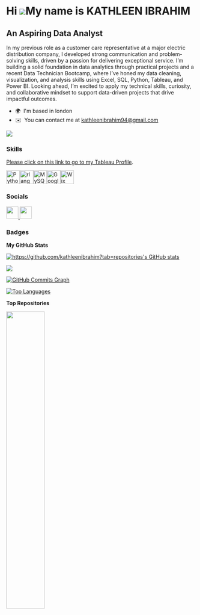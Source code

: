 Hi ![](https://user-images.githubusercontent.com/18350557/176309783-0785949b-9127-417c-8b55-ab5a4333674e.gif)My name is KATHLEEN IBRAHIM
========================================================================================================================================

An Aspiring Data Analyst
------------------------

In my previous role as a customer care representative at a major electric distribution company, I developed strong communication and problem-solving skills, driven by a passion for delivering exceptional service. I’m building a solid foundation in data analytics through practical projects and a recent Data Technician Bootcamp, where I’ve honed my data cleaning, visualization, and analysis skills using Excel, SQL, Python, Tableau, and Power BI. Looking ahead, I’m excited to apply my technical skills, curiosity, and collaborative mindset to support data-driven projects that drive impactful outcomes.

* 🌍  I'm based in london
* ✉️  You can contact me at [kathleenibrahim94@gmail.com](mailto:kathleenibrahim94@gmail.com)

<a href="https://www.github.com/https://github.com/kathleenibrahim?tab=repositories" target="_blank" rel="noreferrer"><img
src="https://img.shields.io/github/followers/https://github.com/kathleenibrahim?tab=repositories?logo=github&style=for-the-badge&color=0891b2&labelColor=1c1917" /></a>

### Skills
[Please click on this link to go to my Tableau Profile](https://public.tableau.com/app/profile/eleojo.kathleen.ibrahim).

<p align="left">
<a href="https://www.python.org/" target="_blank" rel="noreferrer"><img src="https://raw.githubusercontent.com/danielcranney/readme-generator/main/public/icons/skills/python-colored.svg" width="36" height="36" alt="Python" /></a><a href="https://www.r-project.org/" target="_blank" rel="noreferrer"><img src="https://raw.githubusercontent.com/danielcranney/readme-generator/main/public/icons/skills/rlang-colored.svg" width="36" height="36" alt="rlang" /></a><a href="https://www.mysql.com/" target="_blank" rel="noreferrer"><img src="https://raw.githubusercontent.com/danielcranney/readme-generator/main/public/icons/skills/mysql-colored.svg" width="36" height="36" alt="MySQL" /></a><a href="https://cloud.google.com/" target="_blank" rel="noreferrer"><img src="https://raw.githubusercontent.com/danielcranney/readme-generator/main/public/icons/skills/googlecloud-colored.svg" width="36" height="36" alt="Google Cloud" /></a><a href="https://wix.com" target="_blank" rel="noreferrer"><img src="https://raw.githubusercontent.com/danielcranney/readme-generator/main/public/icons/skills/wix-colored.svg" width="36" height="36" alt="Wix" /></a>
</p>


### Socials

<p align="left"> <a href="https://www.github.com/https://github.com/kathleenibrahim?tab=repositories" target="_blank" rel="noreferrer"> <picture> <source media="(prefers-color-scheme: dark)" srcset="https://raw.githubusercontent.com/danielcranney/readme-generator/main/public/icons/socials/github-dark.svg" /> <source media="(prefers-color-scheme: light)" srcset="https://raw.githubusercontent.com/danielcranney/readme-generator/main/public/icons/socials/github.svg" /> <img src="https://raw.githubusercontent.com/danielcranney/readme-generator/main/public/icons/socials/github.svg" width="32" height="32" /> </picture> </a> <a href="https://www.linkedin.com/in/https://www.linkedin.com/in/kathleen-ibrahim-5456a6328/" target="_blank" rel="noreferrer"> <picture> <source media="(prefers-color-scheme: dark)" srcset="https://raw.githubusercontent.com/danielcranney/readme-generator/main/public/icons/socials/linkedin-dark.svg" /> <source media="(prefers-color-scheme: light)" srcset="https://raw.githubusercontent.com/danielcranney/readme-generator/main/public/icons/socials/linkedin.svg" /> <img src="https://raw.githubusercontent.com/danielcranney/readme-generator/main/public/icons/socials/linkedin.svg" width="32" height="32" /> </picture> </a></p>

### Badges

<b>My GitHub Stats</b>

<a href="http://www.github.com/https://github.com/kathleenibrahim?tab=repositories"><img src="https://github-readme-stats.vercel.app/api?username=https://github.com/kathleenibrahim?tab=repositories&show_icons=true&hide=&count_private=true&title_color=0891b2&text_color=ffffff&icon_color=0891b2&bg_color=1c1917&hide_border=true&show_icons=true" alt="https://github.com/kathleenibrahim?tab=repositories's GitHub stats" /></a>

<a href="http://www.github.com/https://github.com/kathleenibrahim?tab=repositories"><img src="https://github-readme-streak-stats.herokuapp.com/?user=https://github.com/kathleenibrahim?tab=repositories&stroke=ffffff&background=1c1917&ring=0891b2&fire=0891b2&currStreakNum=ffffff&currStreakLabel=0891b2&sideNums=ffffff&sideLabels=ffffff&dates=ffffff&hide_border=true" /></a>

<a href="http://www.github.com/https://github.com/kathleenibrahim?tab=repositories"><img src="https://github-readme-activity-graph.cyclic.app/graph?username=https://github.com/kathleenibrahim?tab=repositories&bg_color=1c1917&color=ffffff&line=0891b2&point=ffffff&area_color=1c1917&area=true&hide_border=true&custom_title=GitHub%20Commits%20Graph" alt="GitHub Commits Graph" /></a>

<a href="https://github.com/https://github.com/kathleenibrahim?tab=repositories" align="left"><img src="https://github-readme-stats.vercel.app/api/top-langs/?username=https://github.com/kathleenibrahim?tab=repositories&langs_count=10&title_color=0891b2&text_color=ffffff&icon_color=0891b2&bg_color=1c1917&hide_border=true&locale=en&custom_title=Top%20%Languages" alt="Top Languages" /></a>

<b>Top Repositories</b>

<div width="100%" align="center"><a href="https://github.com/https://github.com/kathleenibrahim?tab=repositories/kathleen ibrahim" align="left"><img align="left" width="45%" src="https://github-readme-stats.vercel.app/api/pin/?username=https://github.com/kathleenibrahim?tab=repositories&repo=kathleen ibrahim&title_color=0891b2&text_color=ffffff&icon_color=0891b2&bg_color=1c1917&hide_border=true&locale=en" /></a></div><br /><br /><br /><br /><br /><br /><br />
